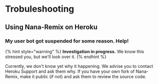 # Trobuleshooting

## Using Nana-Remix on Heroku

### My user bot got suspended for some reason. Help!

{% hint style="warning" %}
**Investigation in progress.** We know this stressed you, but we'll look over it.
{% endhint %}

Currently, we don't know yet why it happening. We advise you to contact Heroku Support and ask them why. If you have your own fork of Nana-Remix, make it public \(if not\) and ask them to review the source code.

